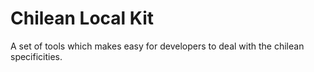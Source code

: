 Chilean Local Kit
=================

A set of tools which makes easy for developers to deal with the chilean specificities.
